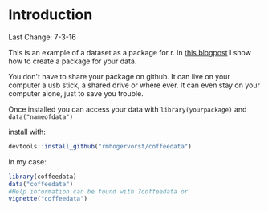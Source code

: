 # Introduction

Last Change: 7-3-16

This is an example of a dataset as a package for r.
In [this blogpost](https://rmhogervorst.github.io/cleancode/blog/2016/03/07/create-package-for-dataset.html) I show how to create a package for your data.

You don't have to share your package on github. It can live on your
computer a usb stick, a shared drive or where ever.
It can even stay on your computer alone, just to save you trouble.

Once installed you can access your data with `library(yourpackage)` and `data("nameofdata")`

install with:
```r
devtools::install_github("rmhogervorst/coffeedata")
```

In my case:
```r
library(coffeedata)
data("coffeedata")  
#Help information can be found with ?coffeedata or
vignette("coffeedata")
```
